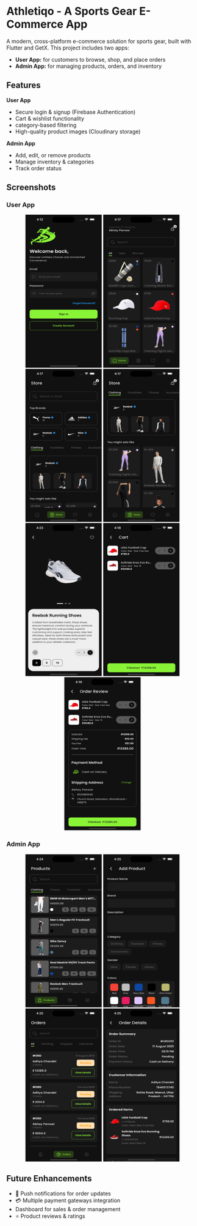 # Athletiqo - A Sports Gear E-Commerce App

A modern, cross-platform e-commerce solution for sports gear, built with Flutter and GetX.
This project includes two apps:
- **User App:** for customers to browse, shop, and place orders
- **Admin App:** for managing products, orders, and inventory

## Features

**User App**
- Secure login & signup (Firebase Authentication)
- Cart & wishlist functionality
- category-based filtering
- High-quality product images (Cloudinary storage)

**Admin App**
- Add, edit, or remove products
- Manage inventory & categories
- Track order status

## Screenshots  

### User App  
<p align="center">
  <img src="assets/screenshots/Login%20Screen.png" alt="Login Screen" width="200" height="400"/>
  <img src="assets/screenshots/User%20Home%20Screen.png" alt="User Home Screen" width="200" height="400"/>
  <img src="assets/screenshots/Store%20Screen.png" alt="Store Screen" width="200" height="400"/>
  <img src="assets/screenshots/Store%20Screen%202.png" alt="Store Screen 2" width="200" height="400"/>
  <img src="assets/screenshots/Product%20Description%20Screen.png" alt="Product Description Screen" width="200" height="400"/>
  <img src="assets/screenshots/Cart%20Screen.png" alt="Cart Screen" width="200" height="400"/>
  <img src="assets/screenshots/User%20Checkout%20Screen.png" alt="User Checkout Screen" width="200" height="400"/>
</p>

### Admin App  
<p align="center">
  <img src="assets/screenshots/Admin%20Product%20Screen.png" alt="Admin Product Screen" width="200" height="400"/>
  <img src="assets/screenshots/Add%20Product%20Screen.png" alt="Add Product Screen" width="200" height="400"/>
  <img src="assets/screenshots/Orders%20Screen.png" alt="Orders Screen" width="200" height="400"/>
  <img src="assets/screenshots/Order%20Detail%20Screen.png" alt="Order Detail Screen" width="200" height="400"/>
</p>

## Future Enhancements
- 🔔 Push notifications for order updates
- 💳 Multiple payment gateways integration
- Dashboard for sales & order management
- ⭐ Product reviews & ratings
